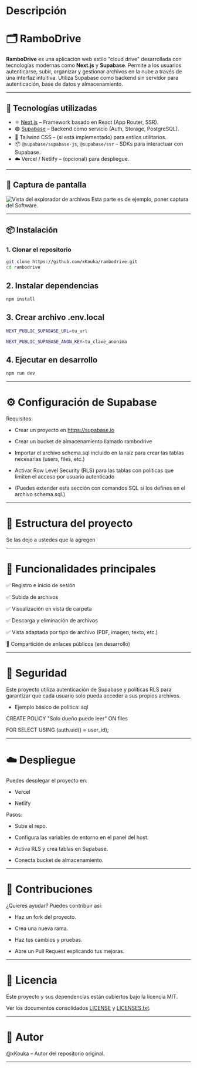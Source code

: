 # Descripción

# 🗂️ RamboDrive

**RamboDrive** es una aplicación web estilo "cloud drive" desarrollada con tecnologías modernas como **Next.js** y **Supabase**. Permite a los usuarios autenticarse, subir, organizar y gestionar archivos en la nube a través de una interfaz intuitiva. Utiliza Supabase como backend sin servidor para autenticación, base de datos y almacenamiento.

---

## 🚀 Tecnologías utilizadas

- ⚛️ [Next.js](https://nextjs.org/) – Framework basado en React (App Router, SSR).
- 🟢 [Supabase](https://supabase.io/) – Backend como servicio (Auth, Storage, PostgreSQL).
- 💅 Tailwind CSS – (si está implementado) para estilos utilitarios.
- 📦 `@supabase/supabase-js`, `@supabase/ssr` – SDKs para interactuar con Supabase.
- ☁️ Vercel / Netlify – (opcional) para despliegue.

---

## 📸 Captura de pantalla

<!-- Puedes subir tu propia imagen a /public y actualizar este enlace -->
![Vista del explorador de archivos](./public/preview-drive-ui.png) Esta parte es de ejemplo, poner captura del Software.

---

## 📦 Instalación

### 1. Clonar el repositorio

```bash
git clone https://github.com/xKouka/rambodrive.git
cd rambodrive
```
## 2. Instalar dependencias

```bash
npm install
```
## 3. Crear archivo .env.local

```bash
NEXT_PUBLIC_SUPABASE_URL=tu_url

NEXT_PUBLIC_SUPABASE_ANON_KEY=tu_clave_anonima
```

## 4. Ejecutar en desarrollo

```bash
npm run dev
```
---

# ⚙️ Configuración de Supabase
Requisitos:
- Crear un proyecto en https://supabase.io

- Crear un bucket de almacenamiento llamado rambodrive

- Importar el archivo schema.sql incluido en la raíz para crear las tablas necesarias (users, files, etc.)

- Activar Row Level Security (RLS) para las tablas con políticas que limiten el acceso por usuario autenticado

- (Puedes extender esta sección con comandos SQL si los defines en el archivo schema.sql.)

---

# 📁 Estructura del proyecto

Se las dejo a ustedes que la agregen

---

# 🎯 Funcionalidades principales
✅ Registro e inicio de sesión

✅ Subida de archivos

✅ Visualización en vista de carpeta

✅ Descarga y eliminación de archivos

✅ Vista adaptada por tipo de archivo (PDF, imagen, texto, etc.)

🚧 Compartición de enlaces públicos (en desarrollo)

---

# 🔐 Seguridad
Este proyecto utiliza autenticación de Supabase y políticas RLS para garantizar que cada usuario solo pueda acceder a sus propios archivos.

- Ejemplo básico de política:
sql

 CREATE POLICY "Solo dueño puede leer" ON files

 FOR SELECT USING (auth.uid() = user_id);

---

# ☁️ Despliegue
Puedes desplegar el proyecto en:

- Vercel

- Netlify

Pasos:

- Sube el repo.

- Configura las variables de entorno en el panel del host.

- Activa RLS y crea tablas en Supabase.

- Conecta bucket de almacenamiento.

---

# 🤝 Contribuciones

¿Quieres ayudar? Puedes contribuir así:

- Haz un fork del proyecto.

- Crea una nueva rama.

- Haz tus cambios y pruebas.

- Abre un Pull Request explicando tus mejoras.

---

# 📝 Licencia
Este proyecto y sus dependencias están cubiertos bajo la licencia MIT. 

Ver los documentos consolidados [LICENSE](./LICENSE) y [LICENSES.txt](./LICENSES.txt).

---

# 👤 Autor
@xKouka – Autor del repositorio original.

---
